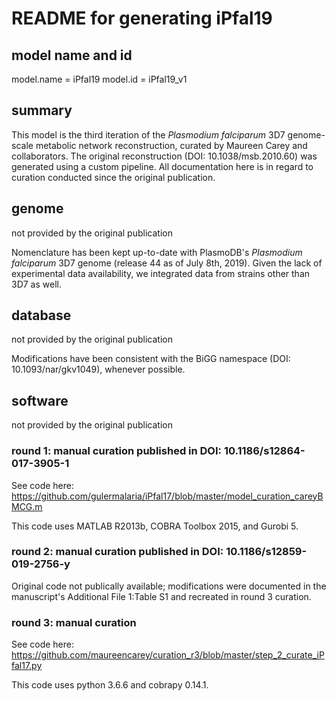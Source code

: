 # README for generating iPfal19

## model name and id

model.name = iPfal19
model.id = iPfal19_v1

## summary

This model is the third iteration of the *Plasmodium falciparum* 3D7 genome-scale metabolic network reconstruction, curated by Maureen Carey and collaborators. The original reconstruction (DOI: 10.1038/msb.2010.60) was generated using a custom pipeline. All documentation here is in regard to curation conducted since the original publication.

## genome

not provided by the original publication

Nomenclature has been kept up-to-date with PlasmoDB's *Plasmodium falciparum* 3D7 genome (release 44 as of July 8th, 2019). Given the lack of experimental data availability, we integrated data from strains other than 3D7 as well.

## database

not provided by the original publication

Modifications have been consistent with the BiGG namespace (DOI: 10.1093/nar/gkv1049), whenever possible.

## software

not provided by the original publication

### round 1: manual curation published in DOI: 10.1186/s12864-017-3905-1

See code here: https://github.com/gulermalaria/iPfal17/blob/master/model_curation_careyBMCG.m

This code uses MATLAB R2013b, COBRA Toolbox 2015, and Gurobi 5.

### round 2: manual curation published in DOI: 10.1186/s12859-019-2756-y

Original code not publically available; modifications were documented in the manuscript's Additional File 1:Table S1 and recreated in round 3 curation.

### round 3: manual curation

See code here: https://github.com/maureencarey/curation_r3/blob/master/step_2_curate_iPfal17.py

This code uses python 3.6.6 and cobrapy 0.14.1.
